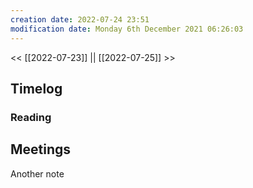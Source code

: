```yaml
---
creation date: 2022-07-24 23:51
modification date: Monday 6th December 2021 06:26:03
---
```


<< [[2022-07-23]] || [[2022-07-25]] >>

## Timelog

### Reading


## Meetings

Another note